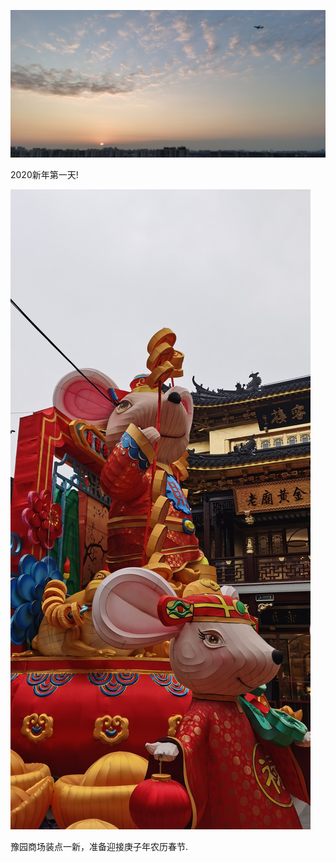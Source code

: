 ![IMG_20200101_165338.jpg](/pics/IMG_20200101_165338.jpg)

2020新年第一天!

![IMG_20200114_130636.jpg](/pics/IMG_20200114_130636.jpg)

豫园商场装点一新，准备迎接庚子年农历春节.

